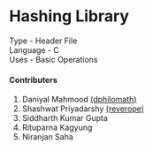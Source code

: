 # Hashing Library
Type - Header File <br>
Language - C<br>
Uses - Basic Operations<br>

#### Contributers
1. Daniyal Mahmood <a href="https://github.com/dphilomath">(dphilomath)</a>
2. Shashwat Priyadarshy <a href="https://github.com/reverope">(reverope)</a>
3. Siddharth Kumar Gupta
4. Rituparna Kagyung
5. Niranjan Saha
